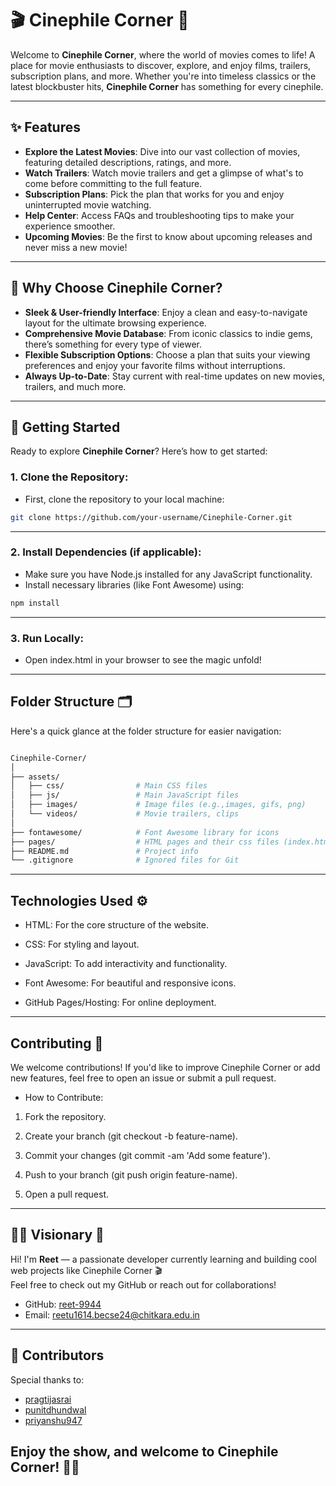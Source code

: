 # 🎬 Cinephile Corner 🍿

Welcome to **Cinephile Corner**, where the world of movies comes to life! A place for movie enthusiasts to discover, explore, and enjoy films, trailers, subscription plans, and more. Whether you're into timeless classics or the latest blockbuster hits, **Cinephile Corner** has something for every cinephile.

---

## ✨ Features

- **Explore the Latest Movies**: Dive into our vast collection of movies, featuring detailed descriptions, ratings, and more.
- **Watch Trailers**: Watch movie trailers and get a glimpse of what's to come before committing to the full feature.
- **Subscription Plans**: Pick the plan that works for you and enjoy uninterrupted movie watching.
- **Help Center**: Access FAQs and troubleshooting tips to make your experience smoother.
- **Upcoming Movies**: Be the first to know about upcoming releases and never miss a new movie!

---

## 🤔 Why Choose Cinephile Corner?

- **Sleek & User-friendly Interface**: Enjoy a clean and easy-to-navigate layout for the ultimate browsing experience.
- **Comprehensive Movie Database**: From iconic classics to indie gems, there’s something for every type of viewer.
- **Flexible Subscription Options**: Choose a plan that suits your viewing preferences and enjoy your favorite films without interruptions.
- **Always Up-to-Date**: Stay current with real-time updates on new movies, trailers, and much more.

---

## 🚀 Getting Started

Ready to explore **Cinephile Corner**? Here’s how to get started:

### 1. **Clone the Repository**:
   - First, clone the repository to your local machine:
   ```bash
   git clone https://github.com/your-username/Cinephile-Corner.git

   ```

---

### 2. **Install Dependencies (if applicable)**:
   - Make sure you have Node.js installed for any JavaScript functionality.
   - Install necessary libraries (like Font Awesome) using:
   ```bash
   npm install

   ```

---   

### 3. **Run Locally**:
   - Open index.html in your browser to see the magic unfold!

---

## Folder Structure 🗂️

Here's a quick glance at the folder structure for easier navigation:

  ```bash

Cinephile-Corner/
│
├── assets/
│   ├── css/                # Main CSS files 
│   ├── js/                 # Main JavaScript files
│   ├── images/             # Image files (e.g.,images, gifs, png)
│   └── videos/             # Movie trailers, clips
│
├── fontawesome/            # Font Awesome library for icons
├── pages/                  # HTML pages and their css files (index.html, index.css, subscription.html, etc.)
├── README.md               # Project info
└── .gitignore              # Ignored files for Git

  ```

---

## Technologies Used ⚙️

- HTML: For the core structure of the website.

- CSS: For styling and layout.

- JavaScript: To add interactivity and functionality.

- Font Awesome: For beautiful and responsive icons.

- GitHub Pages/Hosting: For online deployment.

---

## Contributing 🤝

We welcome contributions! If you'd like to improve Cinephile Corner or add new features, feel free to open an issue or submit a pull request.

- How to Contribute:


1. Fork the repository.

2. Create your branch (git checkout -b feature-name).

3. Commit your changes (git commit -am 'Add some feature').

4. Push to your branch (git push origin feature-name).

5. Open a pull request.

---

## 🧑‍💻 Visionary 🌟

Hi! I'm **Reet** — a passionate developer currently learning and building cool web projects like Cinephile Corner 🎬  
Feel free to check out my GitHub or reach out for collaborations!

- GitHub: [reet-9944](https://github.com/reet-9944)
- Email: reetu1614.becse24@chitkara.edu.in

---

## 👥 Contributors

Special thanks to:

- [pragtijasrai](https://github.com/pragtijasrai)
- [punitdhundwal](https://github.com/punitdhundwal)
- [priyanshu947](https://github.com/priyanshu947)


## Enjoy the show, and welcome to Cinephile Corner! 🎥🍿
